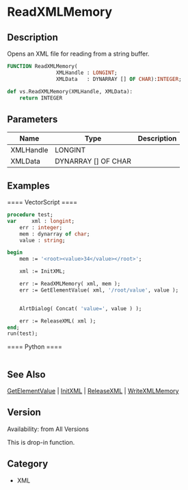 # ReadXMLMemory

## Description
Opens an XML file for reading from a string buffer.

```pascal
FUNCTION ReadXMLMemory(
				XMLHandle : LONGINT;
				XMLData   : DYNARRAY [] OF CHAR):INTEGER;
```

```python
def vs.ReadXMLMemory(XMLHandle, XMLData):
    return INTEGER
```

## Parameters
|Name|Type|Description|
|---|---|---|
|XMLHandle|LONGINT|   |
|XMLData|DYNARRAY [] OF CHAR|   |

## Examples
==== VectorScript ====
```pascal
procedure test;
var 	xml : longint;
	err : integer;
	mem : dynarray of char;
	value : string;

begin
	mem := '<root><value>34</value></root>';

	xml := InitXML;	

	err := ReadXMLMemory( xml, mem );
	err := GetElementValue( xml, '/root/value', value );


	AlrtDialog( Concat( 'value=', value ) );

	err := ReleaseXML( xml );
end;
run(test);
```
==== Python ====
```python

```

## See Also
[GetElementValue](GetElementValue.md) | [InitXML](InitXML.md) | [ReleaseXML](ReleaseXML.md) | [WriteXMLMemory](WriteXMLMemory.md)

## Version
Availability: from All Versions

This is drop-in function.

## Category
* XML

